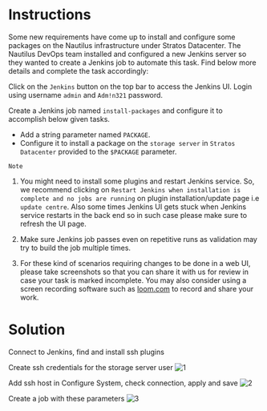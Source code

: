 # Instructions 

Some new requirements have come up to install and configure some packages on the Nautilus infrastructure under Stratos Datacenter. The Nautilus DevOps team installed and configured a new Jenkins server so they wanted to create a Jenkins job to automate this task. Find below more details and complete the task accordingly:

Click on the `Jenkins` button on the top bar to access the Jenkins UI. Login using username `admin` and `Adm!n321` password.

Create a Jenkins  job named `install-packages` and configure it to accomplish below given tasks.

- Add a string parameter named `PACKAGE`.
- Configure it to install a package on the `storage server` in `Stratos Datacenter` provided to the `$PACKAGE` parameter.

`Note`

1. You might need to install some plugins and restart Jenkins service. So, we recommend clicking on `Restart Jenkins when installation is complete and no jobs are running` on plugin installation/update page i.e `update centre`.
 Also some times Jenkins UI gets stuck when Jenkins service restarts in 
the back end so in such case please make sure to refresh the UI page.

2. Make sure Jenkins job passes even on repetitive runs as validation may try to build the job multiple times.

3. For these kind of scenarios requiring changes to be done in a web UI, please take screenshots so that you can share it with us for review in case your task is marked incomplete. You may also consider using a screen recording software such as [loom.com](http://loom.com/) to record and share your work.

# Solution


Connect to Jenkins, find and install ssh plugins

Create ssh credentials for the storage server user
![1](https://github.com/user-attachments/assets/a3b47ceb-9578-4cc9-bdc8-cf6479cf959e)

Add ssh host in Configure System, check connection, apply and save
![2](https://github.com/user-attachments/assets/8e2ee27f-6d84-4acf-8c39-cbc0b89de53c)

Create a job with these parameters
![3](https://github.com/user-attachments/assets/2b745f28-d348-4fcf-b6b8-7ad7ccc04396)
